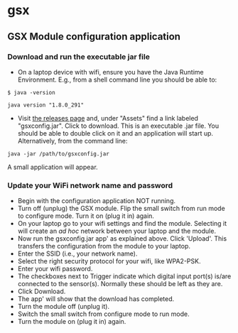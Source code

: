 # gsx

## GSX Module configuration application

### Download and run the executable jar file

- On a laptop device with wifi, ensure you have the Java Runtime Environment.  E.g., from a shell command line you should be able to:

```
$ java -version

java version "1.8.0_291"
```


- Visit [the releases page](https://github.com/brucehoff/gsx/releases/tag/main) and, under "Assets" find a link labeled "gsxconfig.jar". Click to download.  This is an executable .jar file.  You should be able to double click on it and an application will start up.  Alternatively, from the command line:

```
java -jar /path/to/gsxconfig.jar

```

A small application will appear.


### Update your WiFi network name and password

- Begin with the configuration application NOT running.
- Turn off (unplug) the GSX module.  Flip the small switch from run mode to configure mode. Turn it on (plug it in) again.
- On your laptop go to your wifi settings and find the module.  Selecting it will create an _ad hoc_ network between your laptop and the module.
- Now run the gsxconfig.jar app' as explained above.  Click 'Upload'.  This transfers the configuration from the module to your laptop.
- Enter the SSID (i.e., your network name).  
- Select the right security protocol for your wifi, like WPA2-PSK.
- Enter your wifi password.
- The checkboxes next to Trigger indicate which digital input port(s) is/are connected to the sensor(s).  Normally these should be left as they are.
- Click Download.
- The app' will show that the download has completed.
- Turn the module off (unplug it).  
- Switch the small switch from configure mode to run mode. 
- Turn the module on (plug it in) again.